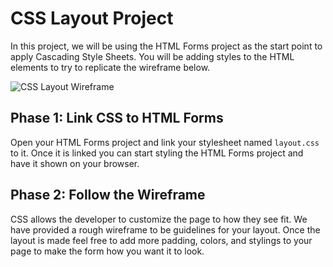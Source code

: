 # CSS Layout Project

In this project, we will be using the HTML Forms project as the start point to
apply Cascading Style Sheets. You will be adding styles to the HTML elements
to try to replicate the wireframe below.

![CSS Layout Wireframe]

## Phase 1: Link CSS to HTML Forms

Open your HTML Forms project and link your stylesheet named `layout.css` to it.
Once it is linked you can start styling the HTML Forms project and have it shown
on your browser.

## Phase 2: Follow the Wireframe

CSS allows the developer to customize the page to how they see fit. We have
provided a rough wireframe to be guidelines for your layout. Once the layout
is made feel free to add more padding, colors, and stylings to your page to make
the form how you want it to look.

[CSS Layout Wireframe]:
https://appacademy-open-assets.s3.us-west-1.amazonaws.com/Module-Solo-Prep-Work/assets/css-layout-wireframe.png